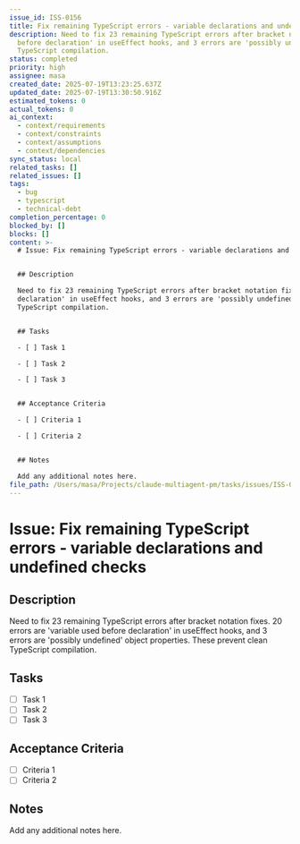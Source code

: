 ```yaml
---
issue_id: ISS-0156
title: Fix remaining TypeScript errors - variable declarations and undefined checks
description: Need to fix 23 remaining TypeScript errors after bracket notation fixes. 20 errors are 'variable used
  before declaration' in useEffect hooks, and 3 errors are 'possibly undefined' object properties. These prevent clean
  TypeScript compilation.
status: completed
priority: high
assignee: masa
created_date: 2025-07-19T13:23:25.637Z
updated_date: 2025-07-19T13:30:50.916Z
estimated_tokens: 0
actual_tokens: 0
ai_context:
  - context/requirements
  - context/constraints
  - context/assumptions
  - context/dependencies
sync_status: local
related_tasks: []
related_issues: []
tags:
  - bug
  - typescript
  - technical-debt
completion_percentage: 0
blocked_by: []
blocks: []
content: >-
  # Issue: Fix remaining TypeScript errors - variable declarations and undefined checks


  ## Description

  Need to fix 23 remaining TypeScript errors after bracket notation fixes. 20 errors are 'variable used before
  declaration' in useEffect hooks, and 3 errors are 'possibly undefined' object properties. These prevent clean
  TypeScript compilation.


  ## Tasks

  - [ ] Task 1

  - [ ] Task 2

  - [ ] Task 3


  ## Acceptance Criteria

  - [ ] Criteria 1

  - [ ] Criteria 2


  ## Notes

  Add any additional notes here.
file_path: /Users/masa/Projects/claude-multiagent-pm/tasks/issues/ISS-0156-fix-remaining-typescript-errors-variable-declarations-and-undefined-checks.md
---
```


# Issue: Fix remaining TypeScript errors - variable declarations and undefined checks

## Description
Need to fix 23 remaining TypeScript errors after bracket notation fixes. 20 errors are 'variable used before declaration' in useEffect hooks, and 3 errors are 'possibly undefined' object properties. These prevent clean TypeScript compilation.

## Tasks
- [ ] Task 1
- [ ] Task 2
- [ ] Task 3

## Acceptance Criteria
- [ ] Criteria 1
- [ ] Criteria 2

## Notes
Add any additional notes here.

